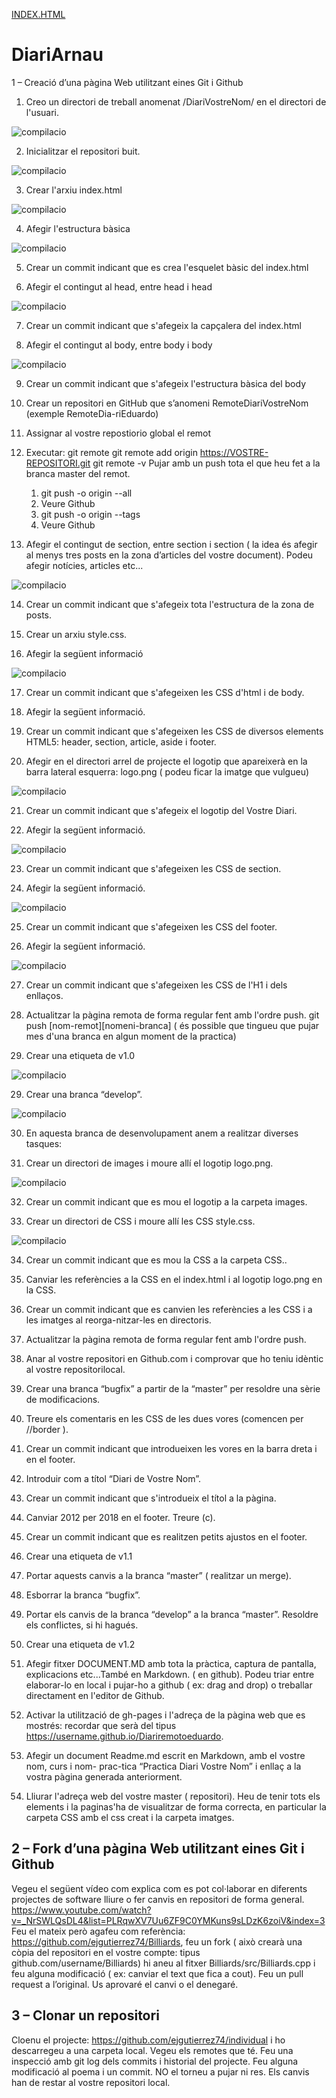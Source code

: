 <a href="index.html"> INDEX.HTML </a>

# DiariArnau
1 – Creació d’una pàgina Web utilitzant eines Git i Github

1. Creo un directori de treball anomenat /DiariVostreNom/ en el directori de l'usuari.


![compilacio](/img/Selección_001.png)


2. Inicialitzar el repositori buit.


![compilacio](/img/Selección_002.png)


3. Crear l'arxiu index.html


![compilacio](/img/Selección_003.png)


4. Afegir l'estructura bàsica


![compilacio](/img/Selección_004.png)


5. Crear un commit indicant que es crea l'esquelet bàsic del index.html

6. Afegir el contingut al head, entre head i head


![compilacio](/img/Selección_006.png)


7. Crear un commit indicant que s'afegeix la capçalera del index.html

8. Afegir el contingut al body, entre body i body


![compilacio](/img/Selección_007.png)


9. Crear un commit indicant que s'afegeix l'estructura bàsica del body

10. Crear un repositori en GitHub que s’anomeni RemoteDiariVostreNom (exemple RemoteDia-riEduardo)

11. Assignar al vostre repostiorio global el remot
12. Executar:
     git remote
	 git remote add origin https://VOSTRE-REPOSITORI.git
	 git remote -v
	 Pujar amb un push tota el que heu fet a la branca master del remot.
     
    1. git push -o origin --all
    2. Veure Github
    3. git push -o origin --tags
    4. Veure Github

13. Afegir el contingut de section, entre  section  i section ( la idea és afegir al menys tres     posts en la zona d’articles del vostre document). Podeu afegir notícies, articles etc...


![compilacio](/img/Selección_007.png)


14. Crear un commit indicant que s'afegeix tota l'estructura de la zona de posts.

15. Crear un arxiu style.css.

16. Afegir la següent informació


![compilacio](/img/Selección_008.png)


17. Crear un commit indicant que s'afegeixen les CSS d'html i de body.

18. Afegir la següent informació.

19. Crear un commit indicant que s'afegeixen les CSS de diversos elements HTML5: header,
section, article, aside i footer.

20. Afegir en el directori arrel de projecte el logotip que apareixerà en la barra lateral esquerra:
logo.png ( podeu ficar la imatge que vulgueu)


![compilacio](/img/Selección_009.png)

21. Crear un commit indicant que s'afegeix el logotip del Vostre Diari.

22. Afegir la següent informació.


![compilacio](/img/Selección_010.png)

23. Crear un commit indicant que s'afegeixen les CSS de section.

24. Afegir la següent informació.


![compilacio](/img/Selección_011.png)

25. Crear un commit indicant que s'afegeixen les CSS del footer.

26. Afegir la següent informació.


![compilacio](/img/Selección_012.png)

27. Crear un commit indicant que s'afegeixen les CSS de l'H1 i dels enllaços.

28. Actualitzar la pàgina remota de forma regular fent amb l'ordre push.
git push [nom-remot][nomeni-branca] ( és possible que tingueu que pujar mes d'una
branca en algun moment de la practica)




29. Crear una etiqueta de v1.0


![compilacio](/img/Selección_013.png)

29. Crear una branca “develop”.


![compilacio](/img/Selección_013.png)

30. En aquesta branca de desenvolupament anem a realitzar diverses tasques:

31. Crear un directori de images i moure allí el logotip logo.png.

![compilacio](/img/img.png)

32. Crear un commit indicant que es mou el logotip a la carpeta images.


33. Crear un directori de CSS i moure allí les CSS style.css.

![compilacio](/img/Selección_014.png)

34. Crear un commit indicant que es mou la CSS a la carpeta CSS..



35. Canviar les referències a la CSS en el index.html i al logotip logo.png en la CSS.



36. Crear un commit indicant que es canvien les referències a les CSS i a les imatges al reorga-nitzar-les en directoris.



37. Actualitzar la pàgina remota de forma regular fent amb l'ordre push.



38. Anar al vostre repositori en Github.com i comprovar que ho teniu idèntic al vostre repositorilocal.



39. Crear una branca “bugfix” a partir de la “master” per resoldre una sèrie de modificacions.



40. Treure els comentaris en les CSS de les dues vores (comencen per //border ).



41. Crear un commit indicant que introdueixen les vores en la barra dreta i en el footer.



42. Introduir com a títol “Diari de Vostre Nom”.



43. Crear un commit indicant que s'introdueix el títol a la pàgina.



44. Canviar 2012 per 2018 en el footer. Treure (c).



45. Crear un commit indicant que es realitzen petits ajustos en el footer.



46. Crear una etiqueta de v1.1



47. Portar aquests canvis a la branca “master” ( realitzar un merge).



48. Esborrar la branca “bugfix”.



49. Portar els canvis de la branca “develop” a la branca “master”. Resoldre els conflictes, si hi hagués.


50. Crear una etiqueta de v1.2


51. Afegir fitxer DOCUMENT.MD amb tota la pràctica, captura de pantalla, explicacions etc...També en Markdown. ( en github). Podeu triar entre elaborar-lo en local i pujar-ho a github ( ex: drag and drop) o treballar directament en l'editor de Github.


52. Activar la utilització de gh-pages i l'adreça de la pàgina web que es mostrés: recordar que serà del tipus https://username.github.io/Diariremotoeduardo.



53. Afegir un document Readme.md escrit en Markdown, amb el vostre nom, curs i nom- prac-tica “Practica Diari Vostre Nom” i enllaç a la vostra pàgina generada anteriorment.



54. Lliurar l'adreça web del vostre master ( repositori). Heu de tenir tots els elements i la paginas'ha de visualitzar de forma correcta, en particular la carpeta CSS amb el css creat i la carpeta imatges.


## 2 – Fork d’una pàgina Web utilitzant eines Git i Github

Vegeu el següent vídeo com explica com es pot col·laborar en diferents projectes de software
lliure o fer canvis en repositori de forma general.
https://www.youtube.com/watch?v=_NrSWLQsDL4&list=PLRqwXV7Uu6ZF9C0YMKuns9sLDzK6zoiV&index=3
Feu el mateix però agafeu com referència: https://github.com/ejgutierrez74/Billiards, feu un
fork ( això crearà una còpia del repositori en el vostre compte: tipus github.com/username/Billiards)
hi aneu al fitxer Billiards/src/Billiards.cpp i feu alguna modificació ( ex: canviar el text que fica a
cout). Feu un pull request a l’original. Us aprovaré el canvi o el denegaré.


## 3 – Clonar un repositori

Cloenu el projecte: https://github.com/ejgutierrez74/individual i ho descarregeu a una carpeta
local. Vegeu els remotes que té. Feu una inspecció amb git log dels commits i historial del projecte.
Feu alguna modificació al poema i un commit. NO el torneu a pujar ni res. Els canvis han de restar
al vostre repositori local.



